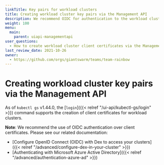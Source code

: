 ```yaml
---
linkTitle: Key pairs for workload clusters
title: Creating workload cluster key pairs via the Management API
description: We recommend OIDC for authentication to the workload cluster Kubernetes API. However, in some scenarios, client certificates are a viable alternative. Here we explain how to create such certificates via the Management API.
weight: 100
menu:
  main:
    parent: uiapi-managementapi
user_questions:
  - How to create workload cluster client certificates via the Management API?
last_review_date: 2021-10-26
owner:
  - https://github.com/orgs/giantswarm/teams/team-rainbow
---
```


# Creating workload cluster key pairs via the Management API

As of `kubectl gs` v1.44.0, the [`login`]({{< relref "/ui-api/kubectl-gs/login" >}}) command supports the creation of client certificates for workload clusters.

**Note**: We recommend the use of OIDC authentication over client certificates. Please see our related documentation:

- [Configure OpenID Connect (OIDC) with Dex to access your clusters]({{< relref "/advanced/configure-dex-in-your-cluster" >}})
- [Authenticating with Microsoft Azure Active Directory]({{< relref "/advanced/authentication-azure-ad" >}})
